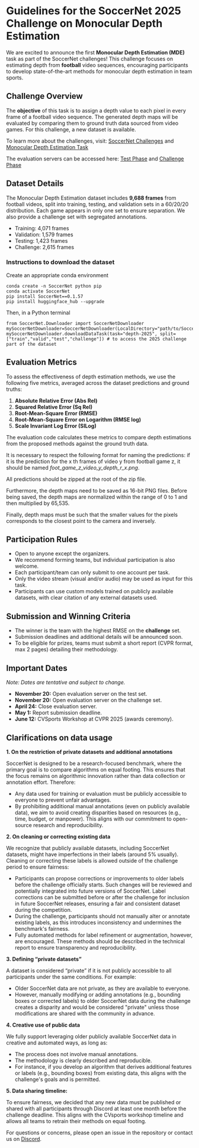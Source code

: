 # Guidelines for the SoccerNet 2025 Challenge on Monocular Depth Estimation 

We are excited to announce the first **Monocular Depth Estimation (MDE)** task as part of the SoccerNet challenges! This challenge focuses on estimating depth from **football** video sequences, encouraging participants to develop state-of-the-art methods for monocular depth estimation in team sports.

## Challenge Overview

The **objective** of this task is to assign a depth value to each pixel in every frame of a football video sequence. The generated depth maps will be evaluated by comparing them to ground truth data sourced from video games. For this challenge, a new dataset is available.

To learn more about the challenges, visit: [SoccerNet Challenges](https://www.soccer-net.org/challenges/2025) and [Monocular Depth Estimation Task](https://www.soccer-net.org/tasks/monocular-depth-estimation)

The evaluation servers can be accessed here: [Test Phase](https://www.codabench.org/competitions/4876/) and [Challenge Phase](https://www.codabench.org/competitions/6864)

## Dataset Details

The Monocular Depth Estimation dataset includes **9,688 frames** from football videos, split into training, testing, and validation sets in a 60/20/20 distribution. Each game appears in only one set to ensure separation. We also provide a challenge set with segregated annotations.

- Training: 4,071 frames  
- Validation: 1,579 frames  
- Testing: 1,423 frames
- Challenge: 2,615 frames

### Instructions to download the dataset

Create an appropriate conda environment

```
conda create -n SoccerNet python pip
conda activate SoccerNet
pip install SoccerNet==0.1.57
pip install huggingface_hub --upgrade
```

Then, in a Python terminal

```
from SoccerNet.Downloader import SoccerNetDownloader
mySoccerNetDownloader=SoccerNetDownloader(LocalDirectory="path/to/SoccerNet")
mySoccerNetDownloader.downloadDataTask(task="depth-2025", split=["train","valid","test","challenge"]) # to access the 2025 challenge part of the dataset
```

## Evaluation Metrics

To assess the effectiveness of depth estimation methods, we use the following five metrics, averaged across the dataset predictions and ground truths:

1. **Absolute Relative Error (Abs Rel)**
2. **Squared Relative Error (Sq Rel)**
3. **Root-Mean-Square Error (RMSE)**
4. **Root-Mean-Square Error on Logarithm (RMSE log)**
5. **Scale Invariant Log Error (SILog)**

The evaluation code calculates these metrics to compare depth estimations from the proposed methods against the ground truth data.

It is necessary to respect the following format for naming the predictions: if it is the prediction for the x th frames of video y from football game z, it should be named *foot_game_z_video_y_depth_r_x.png*. 

All predictions should be zipped at the root of the zip file.

Furthermore, the depth maps need to be saved as 16-bit PNG files. Before being saved, the depth maps are normalized within the range of 0 to 1 and then multiplied
by 65,535. 

Finally, depth maps must be such that the smaller values for the pixels corresponds to the closest point to the camera and inversely.


## Participation Rules

- Open to anyone except the organizers.
- We recommend forming teams, but individual participation is also welcome.
- Each participant/team can only submit to one account per task.
- Only the video stream (visual and/or audio) may be used as input for this task.
- Participants can use custom models trained on publicly available datasets, with clear citation of any external datasets used.

## Submission and Winning Criteria

- The winner is the team with the highest RMSE on the **challenge** set.
- Submission deadlines and additional details will be announced soon.
- To be eligible for prizes, teams must submit a short report (CVPR format, max 2 pages) detailing their methodology.

## Important Dates

*Note: Dates are tentative and subject to change.*

- **November 20:** Open evaluation server on the test set.
- **November 20:** Open evaluation server on the challenge set.
- **April 24:** Close evaluation server.
- **May 1:** Report submission deadline.
- **June 12:** CVSports Workshop at CVPR 2025 (awards ceremony).

## Clarifications on data usage

**1. On the restriction of private datasets and additional annotations**

SoccerNet is designed to be a research-focused benchmark, where the primary goal is to compare algorithms on equal footing. This ensures that the focus remains on algorithmic innovation rather than data collection or annotation effort. Therefore:
* Any data used for training or evaluation must be publicly accessible to everyone to prevent unfair advantages.
* By prohibiting additional manual annotations (even on publicly available data), we aim to avoid creating disparities based on resources (e.g., time, budget, or manpower). This aligns with our commitment to open-source research and reproducibility.

**2. On cleaning or correcting existing data**

We recognize that publicly available datasets, including SoccerNet datasets, might have imperfections in their labels (around 5% usually). Cleaning or correcting these labels is allowed outside of the challenge period to ensure fairness:
* Participants can propose corrections or improvements to older labels before the challenge officially starts. Such changes will be reviewed and potentially integrated into future versions of SoccerNet. Label corrections can be submitted before or after the challenge for inclusion in future SoccerNet releases, ensuring a fair and consistent dataset during the competition.
* During the challenge, participants should not manually alter or annotate existing labels, as this introduces inconsistency and undermines the benchmark's fairness.
* Fully automated methods for label refinement or augmentation, however, are encouraged. These methods should be described in the technical report to ensure transparency and reproducibility.

**3. Defining “private datasets”**

A dataset is considered “private” if it is not publicly accessible to all participants under the same conditions. For example:
* Older SoccerNet data are not private, as they are available to everyone.
* However, manually modifying or adding annotations (e.g., bounding boxes or corrected labels) to older SoccerNet data during the challenge creates a disparity and would be considered "private" unless those modifications are shared with the community in advance.

**4. Creative use of public data**

We fully support leveraging older publicly available SoccerNet data in creative and automated ways, as long as:
* The process does not involve manual annotations.
* The methodology is clearly described and reproducible.
* For instance, if you develop an algorithm that derives additional features or labels (e.g., bounding boxes) from existing data, this aligns with the challenge's goals and is permitted.

**5. Data sharing timeline:**

To ensure fairness, we decided that any new data must be published or shared with all participants through Discord at least one month before the challenge deadline. This aligns with the CVsports workshop timeline and allows all teams to retrain their methods on equal footing.


For questions or concerns, please open an issue in the repository or contact us on [Discord](https://discord.gg/SM8uHj9mkP).
